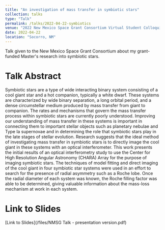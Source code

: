 ```yaml
---
title: "An investigation of mass transfer in symbiotic stars"
collection: talks
type: "Talk"
permalink: /talks/2022-04-22-symbiotics
venue: "2022 New Mexico Space Grant Consortium Virtual Student Colloquium"
date: 2022-04-22
location: "Socorro, NM"
---
```


Talk given to the New Mexico Space Grant Consortium about my grant-funded Master's research into symbiotic stars.

Talk Abstract
=====

Symbiotic stars are a type of wide interacting binary system consisting of a cool giant star and a hot companion, typically a white dwarf. These systems are characterized by wide binary separation, a long orbital period, and a dense circumstellar medium produced by mass transfer from giant to companion. The rates and mechanisms that govern the mass transfer process within symbiotic stars are currently poorly understood. Improving our understanding of mass transfer in these systems is important in connecting them to important stellar objects such as planetary nebulae and Type Ia supernovae and in determining the role that symbiotic stars play in the late stages of stellar evolution. Research suggests that the ideal method of investigating mass transfer in symbiotic stars is to directly image the cool giant in these systems with an optical interferometer. This work presents the initial results of an optical interferometry study to use the Center for High Resolution Angular Astronomy (CHARA) Array for the purpose of imaging symbiotic stars. The techniques of model fitting and direct imaging of the cool giant in four symbiotic star systems were used in an effort to search for the presence of radial asymmetry such as a Roche lobe. Once the radial diameter of each system was known, the Roche filling factor was able to be determined, giving valuable information about the mass-loss mechanism at work in each system.

Link to Slides
=====

[Link to Slides](/files/NMSG Talk - presentation version.pdf)
